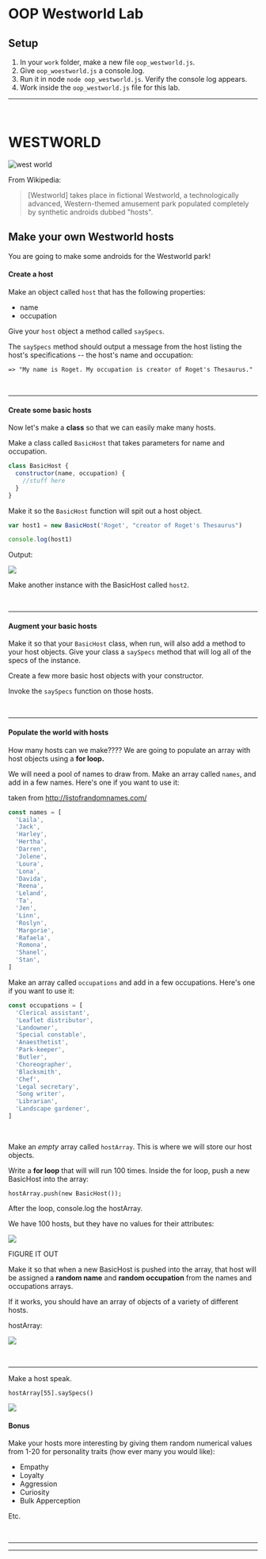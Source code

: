 # OOP Westworld Lab

## Setup

1. In your `work` folder, make a new file `oop_westworld.js`.
2. Give `oop_woestworld.js` a console.log.
3. Run it in node `node oop_westworld.js`. Verify the console log appears.
4. Work inside the `oop_westworld.js` file for this lab.

<hr>
<br>

# WESTWORLD

![west world](https://i.imgur.com/WXmau06.png)

From Wikipedia:

> [Westworld] takes place in fictional Westworld, a technologically advanced, Western-themed amusement park populated completely by synthetic androids dubbed "hosts".

## Make your own Westworld hosts

You are going to make some androids for the Westworld park!

#### Create a host

Make an object called `host` that has the following properties:

- name
- occupation

Give your `host` object a method called `saySpecs`.

The `saySpecs` method should output a message from the host listing the host's specifications -- the host's name and occupation:

```
=> "My name is Roget. My occupation is creator of Roget's Thesaurus."
```

<br>
<hr>

#### Create some basic hosts

Now let's make a **class** so that we can easily make many hosts.

Make a class called `BasicHost` that takes parameters for name and occupation.

```javascript
class BasicHost {
  constructor(name, occupation) {
    //stuff here
  }
}
```

Make it so the `BasicHost` function will spit out a host object.

```javascript
var host1 = new BasicHost('Roget', "creator of Roget's Thesaurus")
```

```javascript
console.log(host1)
```

Output:

![](https://i.imgur.com/BSerF4b.png)

Make another instance with the BasicHost called `host2`.

<br>
<hr>

#### Augment your basic hosts

Make it so that your `BasicHost` class, when run, will also add a method to your host objects. Give your class a `saySpecs` method that will log all of the specs of the instance.

Create a few more basic host objects with your constructor.

Invoke the `saySpecs` function on those hosts.

<br>
<hr>

#### Populate the world with hosts

How many hosts can we make???? We are going to populate an array with host objects using a **for loop.**

We will need a pool of names to draw from. Make an array called `names`, and add in a few names. Here's one if you want to use it:

taken from http://listofrandomnames.com/

```javascript
const names = [
  'Laila',
  'Jack',
  'Harley',
  'Hertha',
  'Darren',
  'Jolene',
  'Loura',
  'Lona',
  'Davida',
  'Reena',
  'Leland',
  'Ta',
  'Jen',
  'Linn',
  'Roslyn',
  'Margorie',
  'Rafaela',
  'Romona',
  'Shanel',
  'Stan',
]
```

Make an array called `occupations` and add in a few occupations. Here's one if you want to use it:

```javascript
const occupations = [
  'Clerical assistant',
  'Leaflet distributor',
  'Landowner',
  'Special constable',
  'Anaesthetist',
  'Park-keeper',
  'Butler',
  'Choreographer',
  'Blacksmith',
  'Chef',
  'Legal secretary',
  'Song writer',
  'Librarian',
  'Landscape gardener',
]
```

<br>

Make an _empty_ array called `hostArray`. This is where we will store our host objects.

Write a **for loop** that will will run 100 times.
Inside the for loop, push a new BasicHost into the array:

```
hostArray.push(new BasicHost());
```

After the loop, console.log the hostArray.

We have 100 hosts, but they have no values for their attributes:

![](https://i.imgur.com/3IZ5Vmb.png)

FIGURE IT OUT

Make it so that when a new BasicHost is pushed into the array, that host will be assigned a **random name** and **random occupation** from the names and occupations arrays.

If it works, you should have an array of objects of a variety of different hosts.

hostArray:

![](https://i.imgur.com/BKqT6H6.png)

<br>
<hr>

Make a host speak.

`hostArray[55].saySpecs()`

![](https://i.imgur.com/TSJIUzN.png)

#### Bonus

Make your hosts more interesting by giving them random numerical values from 1-20 for personality traits (how ever many you would like):

- Empathy
- Loyalty
- Aggression
- Curiosity
- Bulk Apperception

Etc.

<br>
<hr>
<hr>

